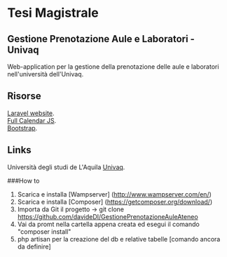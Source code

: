 # Tesi Magistrale
## Gestione Prenotazione Aule e Laboratori - Univaq

Web-application per la gestione della prenotazione delle aule e laboratori nell'università dell'Univaq.

## Risorse

[Laravel website](http://laravel.com).   
[Full Calendar JS](http://fullcalendar.io).   
[Bootstrap](http://getbootstrap.com).   

## Links

Università degli studi de L'Aquila [Univaq](http://univaq.it). 

###How to

1. Scarica e installa [Wampserver] (http://www.wampserver.com/en/)   
2. Scarica e installa [Composer] (https://getcomposer.org/download/)
3. Importa da Git il progetto -> git clone https://github.com/davideDI/GestionePrenotazioneAuleAteneo
4. Vai da promt nella cartella appena creata ed esegui il comando "composer install"
5. php artisan per la creazione del db e relative tabelle [comando ancora da definire]
